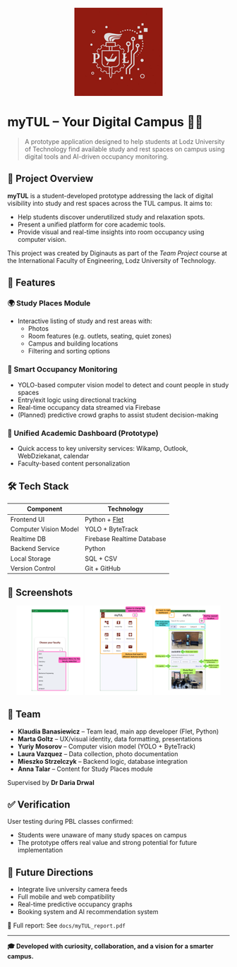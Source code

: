 <p align="center">
  <img src="docs/logo_app.jpg" alt="myTUL Logo" width="200"/>
</p>

# myTUL – Your Digital Campus 🏫📱

> A prototype application designed to help students at Lodz University of Technology find available study and rest spaces on campus using digital tools and AI-driven occupancy monitoring.

## 🚀 Project Overview

**myTUL** is a student-developed prototype addressing the lack of digital visibility into study and rest spaces across the TUL campus. It aims to:
- Help students discover underutilized study and relaxation spots.
- Present a unified platform for core academic tools.
- Provide visual and real-time insights into room occupancy using computer vision.

This project was created by Diginauts as part of the *Team Project* course at the International Faculty of Engineering, Lodz University of Technology.

## 📱 Features

### 🌍 Study Places Module
- Interactive listing of study and rest areas with:
  - Photos
  - Room features (e.g. outlets, seating, quiet zones)
  - Campus and building locations
  - Filtering and sorting options

### 🧠 Smart Occupancy Monitoring
- YOLO-based computer vision model to detect and count people in study spaces
- Entry/exit logic using directional tracking
- Real-time occupancy data streamed via Firebase
- (Planned) predictive crowd graphs to assist student decision-making

### 🔗 Unified Academic Dashboard (Prototype)
- Quick access to key university services: Wikamp, Outlook, WebDziekanat, calendar
- Faculty-based content personalization

## 🛠️ Tech Stack

| Component              | Technology                         |
|------------------------|------------------------------------|
| Frontend UI            | Python + [Flet](https://flet.dev/) |
| Computer Vision Model  | YOLO + ByteTrack                   |
| Realtime DB            | Firebase Realtime Database         |
| Backend Service        | Python                             |
| Local Storage          | SQL + CSV                          |
| Version Control        | Git + GitHub                       |

## 📸 Screenshots

<p align="center">
  <img src="docs/screenshots/faculty_selection.png" width="30%" alt="Faculty Selection Screenshot"/>
  <img src="docs/screenshots/main_dashboard.png" width="30%" alt="Main Dashboard Screenshot"/>
  <img src="docs/screenshots/study_places_view.png" width="30%" alt="Study Places Screenshot"/>
</p>

## 👥 Team

- **Klaudia Banasiewicz** – Team lead, main app developer (Flet, Python)
- **Marta Goltz** – UX/visual identity, data formatting, presentations
- **Yuriy Mosorov** – Computer vision model (YOLO + ByteTrack)
- **Laura Vazquez** – Data collection, photo documentation
- **Mieszko Strzelczyk** – Backend logic, database integration
- **Anna Talar** – Content for Study Places module

Supervised by **Dr Daria Drwal**

## ✅ Verification

User testing during PBL classes confirmed:
- Students were unaware of many study spaces on campus
- The prototype offers real value and strong potential for future implementation

## 🔮 Future Directions

- Integrate live university camera feeds
- Full mobile and web compatibility
- Real-time predictive occupancy graphs
- Booking system and AI recommendation system


📖 Full report: See `docs/myTUL_report.pdf`

---

**🎓 Developed with curiosity, collaboration, and a vision for a smarter campus.**
